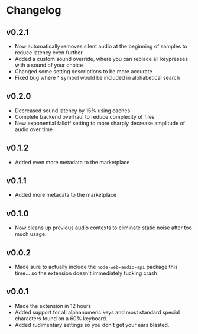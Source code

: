 # Changelog

## v0.2.1

-   Now automatically removes silent audio at the beginning of samples to reduce latency even further
-   Added a custom sound override, where you can replace all keypresses with a sound of your choice
-   Changed some setting descriptions to be more accurate
-   Fixed bug where ^ symbol would be included in alphabetical search

## v0.2.0

-   Decreased sound latency by 15% using caches
-   Complete backend overhaul to reduce complexity of files
-   New exponential falloff setting to more sharply decrease amplitude of audio over time

## v0.1.2

-   Added even more metadata to the marketplace

## v0.1.1

-   Added more metadata to the marketplace

## v0.1.0

-   Now cleans up previous audio contexts to eliminate static noise after too much usage.

## v0.0.2

-   Made sure to actually include the `node-web-audio-api` package this time... so the extension doesn't immediately fucking crash

## v0.0.1

-   Made the extension in 12 hours
-   Added support for all alphanumeric keys and most standard special characters found on a 60% keyboard.
-   Added rudimentary settings so you don't get your ears blasted.
